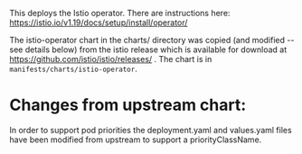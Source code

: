 
This deploys the Istio operator. There are instructions here:
https://istio.io/v1.19/docs/setup/install/operator/

The istio-operator chart in the charts/ directory was copied (and modified -- see
details below) from the istio release which is available for download at
https://github.com/istio/istio/releases/ .
The chart is in `manifests/charts/istio-operator`.

# Changes from upstream chart:

In order to support pod priorities the deployment.yaml and values.yaml files
have been modified from upstream to support a priorityClassName.
